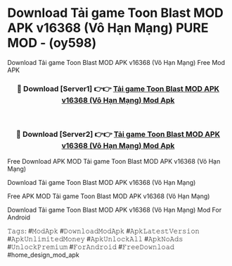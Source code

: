 # Download Tải game Toon Blast MOD APK v16368 (Vô Hạn Mạng) PURE MOD - (oy598)
Download Tải game Toon Blast MOD APK v16368 (Vô Hạn Mạng) Free Mod APK

<div align="center">
<h3>🔴 Download [Server1] 👉👉 <a href="https://apk-comot.site?title=Tải_game_Toon_Blast_MOD_APK_v16368_(Vô_Hạn_Mạng)">Tải game Toon Blast MOD APK v16368 (Vô Hạn Mạng) Mod Apk</a></h3><br>

<h3>🔴 Download [Server2] 👉👉 <a href="https://apk-comot.site?title=Tải_game_Toon_Blast_MOD_APK_v16368_(Vô_Hạn_Mạng)">Tải game Toon Blast MOD APK v16368 (Vô Hạn Mạng) Mod Apk</a></h3>
</div>


Free Download APK MOD Tải game Toon Blast MOD APK v16368 (Vô Hạn Mạng)

Download Tải game Toon Blast MOD APK v16368 (Vô Hạn Mạng) 

Free APK MOD Tải game Toon Blast MOD APK v16368 (Vô Hạn Mạng) 

Download Tải game Toon Blast MOD APK v16368 (Vô Hạn Mạng) Mod For Android

𝚃𝚊𝚐𝚜: #𝙼𝚘𝚍𝙰𝚙𝚔 #𝙳𝚘𝚠𝚗𝚕𝚘𝚊𝚍𝙼𝚘𝚍𝙰𝚙𝚔 #𝙰𝚙𝚔𝙻𝚊𝚝𝚎𝚜𝚝𝚅𝚎𝚛𝚜𝚒𝚘𝚗 #𝙰𝚙𝚔𝚄𝚗𝚕𝚒𝚖𝚒𝚝𝚎𝚍𝙼𝚘𝚗𝚎𝚢 #𝙰𝚙𝚔𝚄𝚗𝚕𝚘𝚌𝚔𝙰𝚕𝚕 #𝙰𝚙𝚔𝙽𝚘𝙰𝚍𝚜 #𝚄𝚗𝚕𝚘𝚌𝚔𝙿𝚛𝚎𝚖𝚒𝚞𝚖 #𝙵𝚘𝚛𝙰𝚗𝚍𝚛𝚘𝚒𝚍 #𝙵𝚛𝚎𝚎𝙳𝚘𝚠𝚗𝚕𝚘𝚊𝚍 #home_design_mod_apk